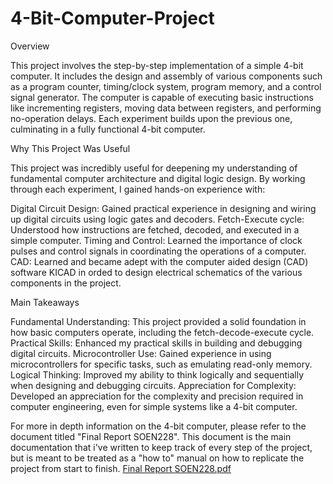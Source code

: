 # 4-Bit-Computer-Project

Overview

This project involves the step-by-step implementation of a simple 4-bit computer. It includes the design and assembly of various components such as a program counter, timing/clock system, program memory, and a control signal generator. The computer is capable of executing basic instructions like incrementing registers, moving data between registers, and performing no-operation delays. Each experiment builds upon the previous one, culminating in a fully functional 4-bit computer.

Why This Project Was Useful

This project was incredibly useful for deepening my understanding of fundamental computer architecture and digital logic design. By working through each experiment, I gained hands-on experience with:

Digital Circuit Design: Gained practical experience in designing and wiring up digital circuits using logic gates and decoders.
Fetch-Execute cycle: Understood how instructions are fetched, decoded, and executed in a simple computer.
Timing and Control: Learned the importance of clock pulses and control signals in coordinating the operations of a computer.
CAD: Learned and became adept with the computer aided design (CAD) software KICAD in orded to design electrical schematics of the various components in the project.

Main Takeaways

Fundamental Understanding: This project provided a solid foundation in how basic computers operate, including the fetch-decode-execute cycle.
Practical Skills: Enhanced my practical skills in building and debugging digital circuits.
Microcontroller Use: Gained experience in using microcontrollers for specific tasks, such as emulating read-only memory.
Logical Thinking: Improved my ability to think logically and sequentially when designing and debugging circuits.
Appreciation for Complexity: Developed an appreciation for the complexity and precision required in computer engineering, even for simple systems like a 4-bit computer.

For more in depth information on the 4-bit computer, please refer to the document titled "Final Report SOEN228". This document is the main documentation that i've written to keep track of every step of the project, but is meant to be treated as a "how to" manual on how to replicate the project from start to finish.
[Final Report SOEN228.pdf](https://github.com/user-attachments/files/16417122/Final.Report.SOEN228.pdf)
